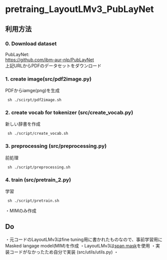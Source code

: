 # pretraing_LayoutLMv3_PubLayNet

## 利用方法
### 0. Download dataset
PubLayNet:<br/>
https://github.com/ibm-aur-nlp/PubLayNet<br/>
上記URLからPDFのデータセットをダウンロード

### 1. create image(src/pdf2image.py)
PDFからiamge(png)を生成
```
 sh ./scirpt/pdf2image.sh
 ```
### 2. create vocab for tokenizer (src/create_vocab.py)
新しい辞書を作成
```
 sh ./script/create_vocab.sh
 ```
### 3. preprocessing (src/preprocessing.py)
前処理
```
 sh ./script/preprocessing.sh
```
### 4. train (src/pretrain_2.py)
学習
```
 sh ./script/pretrain.sh
```

・MIMのみ作成

## Do
・元コードのLayoutLMv3はfine tuning用に書かれたものなので、事前学習用にMasked langage model(MIM)を作成
・LayoutLMv3は[span mask](https://aclanthology.org/2020.tacl-1.5/)を使用
・実装コードがなかったため自分で実装 (src/utils/utils.py)
・
